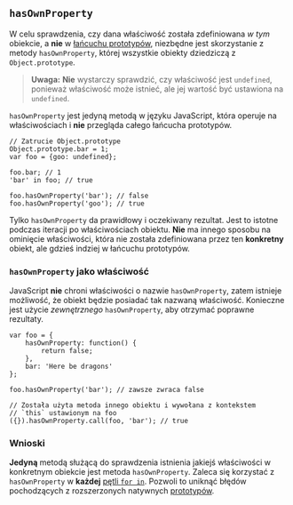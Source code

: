 ## `hasOwnProperty`

W celu sprawdzenia, czy dana właściwość została zdefiniowana *w tym* obiekcie, a **nie** 
w [łańcuchu prototypów](#object.prototype), niezbędne jest skorzystanie z metody 
`hasOwnProperty`, której wszystkie obiekty dziedziczą z `Object.prototype`.

> **Uwaga:** **Nie** wystarczy sprawdzić, czy właściwość jest `undefined`,
> ponieważ właściwość może istnieć, ale jej wartość być ustawiona na `undefined`. 

`hasOwnProperty` jest jedyną metodą w języku JavaScript, która operuje na właściwościach 
i **nie** przegląda całego łańcucha prototypów. 

    // Zatrucie Object.prototype
    Object.prototype.bar = 1; 
    var foo = {goo: undefined};
    
    foo.bar; // 1
    'bar' in foo; // true

    foo.hasOwnProperty('bar'); // false
    foo.hasOwnProperty('goo'); // true

Tylko `hasOwnProperty` da prawidłowy i oczekiwany rezultat. Jest to istotne podczas 
iteracji po właściwościach obiektu. **Nie** ma innego sposobu na ominięcie
właściwości, która nie została zdefiniowana przez ten **konkretny** obiekt, 
ale gdzieś indziej w łańcuchu prototypów. 

### `hasOwnProperty` jako właściwość

JavaScript **nie** chroni właściwości o nazwie `hasOwnProperty`, zatem istnieje 
możliwość, że obiekt będzie posiadać tak nazwaną właściwość. Konieczne jest użycie
*zewnętrznego* `hasOwnProperty`, aby otrzymać poprawne rezultaty.

    var foo = {
        hasOwnProperty: function() {
            return false;
        },
        bar: 'Here be dragons'
    };

    foo.hasOwnProperty('bar'); // zawsze zwraca false

    // Została użyta metoda innego obiektu i wywołana z kontekstem 
    // `this` ustawionym na foo
    ({}).hasOwnProperty.call(foo, 'bar'); // true

### Wnioski

**Jedyną** metodą służącą do sprawdzenia istnienia jakiejś właściwości w konkretnym 
obiekcie jest metoda `hasOwnProperty`. Zaleca się korzystać z `hasOwnProperty` w 
**każdej** [pętli `for in`](#object.forinloop). Pozwoli to uniknąć błędów pochodzących 
z rozszerzonych natywnych [prototypów](#object.prototype).

